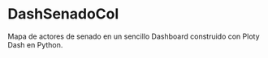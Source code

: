 # DashSenadoCol
Mapa de actores de senado en un sencillo Dashboard construido con Ploty Dash en Python.
